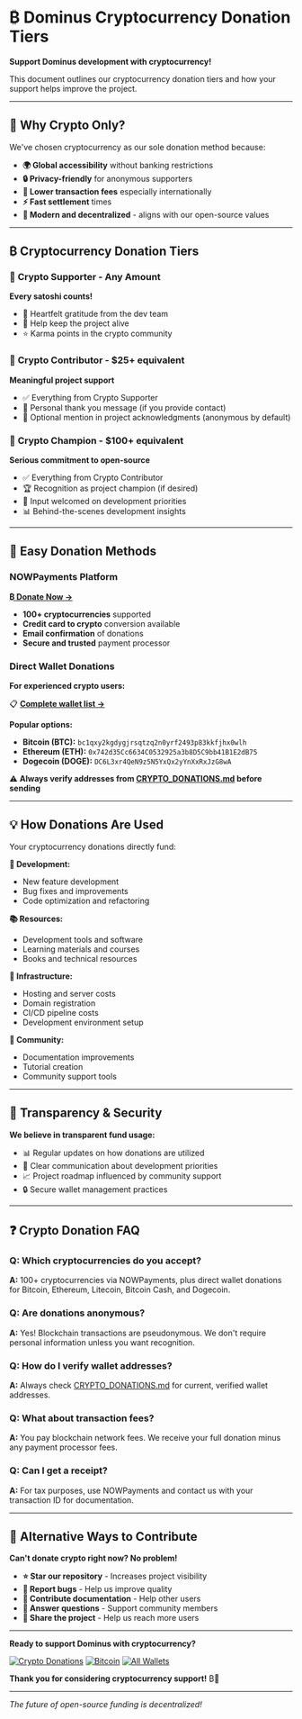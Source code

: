 # ₿ Dominus Cryptocurrency Donation Tiers

**Support Dominus development with cryptocurrency!**

This document outlines our cryptocurrency donation tiers and how your support helps improve the project.

---

## 🎯 Why Crypto Only?

We've chosen cryptocurrency as our sole donation method because:
- **🌍 Global accessibility** without banking restrictions
- **🔒 Privacy-friendly** for anonymous supporters  
- **💸 Lower transaction fees** especially internationally
- **⚡ Fast settlement** times
- **🚀 Modern and decentralized** - aligns with our open-source values

---

## ₿ Cryptocurrency Donation Tiers

### 🥉 **Crypto Supporter** - Any Amount
**Every satoshi counts!**
- 🙏 Heartfelt gratitude from the dev team
- 🎯 Help keep the project alive
- ⭐ Karma points in the crypto community

### 🥈 **Crypto Contributor** - $25+ equivalent  
**Meaningful project support**
- ✅ Everything from Crypto Supporter
- 📧 Personal thank you message (if you provide contact)
- 📝 Optional mention in project acknowledgments (anonymous by default)

### 🥇 **Crypto Champion** - $100+ equivalent
**Serious commitment to open-source**
- ✅ Everything from Crypto Contributor
- 🏆 Recognition as project champion (if desired)
- 🎯 Input welcomed on development priorities
- 📊 Behind-the-scenes development insights

---

## 🚀 Easy Donation Methods

### **NOWPayments Platform**
**[₿ Donate Now →](https://nowpayments.io/donation/dominus-project)**
- **100+ cryptocurrencies** supported
- **Credit card to crypto** conversion available
- **Email confirmation** of donations
- **Secure and trusted** payment processor

### **Direct Wallet Donations**
**For experienced crypto users:**

📋 **[Complete wallet list →](../CRYPTO_DONATIONS.md)**

**Popular options:**
- **Bitcoin (BTC):** `bc1qxy2kgdygjrsqtzq2n0yrf2493p83kkfjhx0wlh`
- **Ethereum (ETH):** `0x742d35Cc6634C0532925a3b8D5C9bb41B1E2dB75`
- **Dogecoin (DOGE):** `DC6L3xr4QeN9z5N5YxQx2yYnXxRxJzG8wA`

⚠️ **Always verify addresses from [CRYPTO_DONATIONS.md](../CRYPTO_DONATIONS.md) before sending**

---

## 💡 How Donations Are Used

Your cryptocurrency donations directly fund:

**🎯 Development:**
- New feature development
- Bug fixes and improvements
- Code optimization and refactoring

**📚 Resources:**
- Development tools and software
- Learning materials and courses
- Books and technical resources

**🔧 Infrastructure:**
- Hosting and server costs
- Domain registration
- CI/CD pipeline costs
- Development environment setup

**👥 Community:**
- Documentation improvements
- Tutorial creation
- Community support tools

---

## 🔐 Transparency & Security

**We believe in transparent fund usage:**
- 📊 Regular updates on how donations are utilized
- 🎯 Clear communication about development priorities
- 📈 Project roadmap influenced by community support
- 🔒 Secure wallet management practices

---

## ❓ Crypto Donation FAQ

### **Q: Which cryptocurrencies do you accept?**
**A:** 100+ cryptocurrencies via NOWPayments, plus direct wallet donations for Bitcoin, Ethereum, Litecoin, Bitcoin Cash, and Dogecoin.

### **Q: Are donations anonymous?**
**A:** Yes! Blockchain transactions are pseudonymous. We don't require personal information unless you want recognition.

### **Q: How do I verify wallet addresses?**
**A:** Always check [CRYPTO_DONATIONS.md](../CRYPTO_DONATIONS.md) for current, verified wallet addresses.

### **Q: What about transaction fees?**
**A:** You pay blockchain network fees. We receive your full donation minus any payment processor fees.

### **Q: Can I get a receipt?**
**A:** For tax purposes, use NOWPayments and contact us with your transaction ID for documentation.

---

## 🤝 Alternative Ways to Contribute

**Can't donate crypto right now? No problem!**

- **⭐ Star our repository** - Increases project visibility
- **🐛 Report bugs** - Help us improve quality
- **📖 Contribute documentation** - Help other users
- **💬 Answer questions** - Support community members
- **📢 Share the project** - Help us reach more users

---

**Ready to support Dominus with cryptocurrency?**

[![Crypto Donations](https://img.shields.io/badge/Crypto%20Donations-₿-f7931a)](https://nowpayments.io/donation/dominus-project)
[![Bitcoin](https://img.shields.io/badge/Bitcoin-₿-FF9900)](bitcoin:bc1qxy2kgdygjrsqtzq2n0yrf2493p83kkfjhx0wlh)
[![All Wallets](https://img.shields.io/badge/All%20Wallets-📋-blue)](../CRYPTO_DONATIONS.md)

**Thank you for considering cryptocurrency support!** ₿💖

---

*The future of open-source funding is decentralized!*